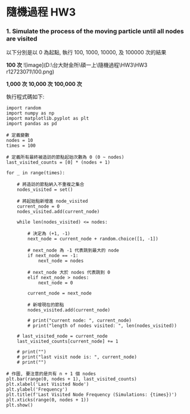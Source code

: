 # 隨機過程 HW3 

### 1. Simulate the process of the moving particle until all nodes are visited

以下分別是以 0 為起點, 執行 100, 1000, 10000, 及 100000 次的結果

**100 次**
![image](D:\台大財金所\碩一上\隨機過程\HW3\HW3 r12723071\100.png)

**1,000 次**
**10,000 次**
**100,000 次**


執行程式碼如下:

```
import random
import numpy as np 
import matplotlib.pyplot as plt
import pandas as pd

# 定義變數
nodes = 10
times = 100

# 定義所有最終被造訪的節點起始次數為 0 (0 ~ nodes)
last_visited_counts = [0] * (nodes + 1)

for _ in range(times):

    # 將造訪的節點納入不重複之集合
    nodes_visited = set()

    # 將起始點新增進 node_visited
    current_node = 0 
    nodes_visited.add(current_node)

    while len(nodes_visited) <= nodes:

        # 決定為 (+1, -1)
        next_node = current_node + random.choice([1, -1])

        # next_node 為 -1 代表跳到最大的 node
        if next_node == -1:
            next_node = nodes
        
        # next_node 大於 nodes 代表跳到 0 
        elif next_node > nodes:
            next_node = 0

        current_node = next_node
        
        # 新增現在的節點
        nodes_visited.add(current_node) 

        # print("current node: ", current_node)
        # print("length of nodes visited: ", len(nodes_visited))

    # last_visited_node = current_node
    last_visited_counts[current_node] += 1

    # print("")
    # print("last visit node is: ", current_node)
    # print("")

# 作圖, 要注意的是共有 n + 1 個 nodes
plt.bar(range(0, nodes + 1), last_visited_counts)
plt.xlabel('Last Visited Node')
plt.ylabel('Frequency')
plt.title(f'Last Visited Node Frequency (Simulations: {times})')
plt.xticks(range(0, nodes + 1))
plt.show()


```
